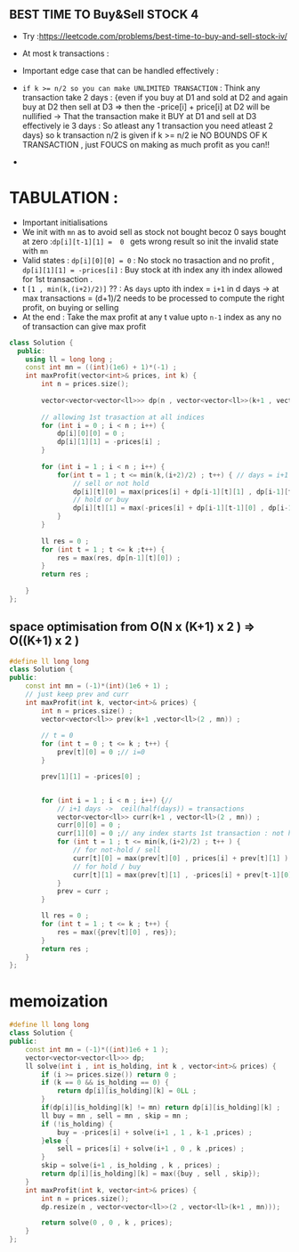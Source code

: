 ## BEST TIME TO Buy&Sell STOCK 4

- Try :https://leetcode.com/problems/best-time-to-buy-and-sell-stock-iv/
- At most k transactions :
- Important edge case that can be handled effectively  :
-  `if k >= n/2 so you can make UNLIMITED TRANSACTION` : Think any transaction take 2 days : {even if you buy at D1 and sold at D2 and again buy at D2 then sell at D3  => then the -price[i] + price[i] at D2 will be nullified -> That the transaction make it BUY at D1 and sell at D3 effectively ie 3 days : So atleast any 1 transaction you need atleast 2 days} so k transaction n/2 is given if k >= n/2 ie NO BOUNDS OF K TRANSACTION , just FOUCS on making as much profit as you can!!

-  
  
# TABULATION :

- Important initialisations
- We init with `mn` as to avoid sell as stock not bought becoz 0 says bought at zero :`dp[i][t-1][1] =  0 ` gets wrong result so init the invalid state with `mn`
- Valid states : `dp[i][0][0] = 0` : No stock no trasaction and no profit , `dp[i][1][1] = -prices[i]` : Buy stock at ith index any ith index allowed for 1st transaction .
- t `[1 , min(k,(i+2)/2)]` ??  : As `days` upto ith index = `i+1` in d days -> at max transactions = (d+1)/2 needs to be processed  to compute the right profit, on buying or selling
- At the end : Take the max profit at any t value upto `n-1` index as any no of transaction can give max profit
  
```cpp
class Solution {
  public:
    using ll = long long ;
    const int mn = ((int)(1e6) + 1)*(-1) ;
    int maxProfit(vector<int>& prices, int k) {
        int n = prices.size();
        
        vector<vector<vector<ll>>> dp(n , vector<vector<ll>>(k+1 , vector<ll>(2 , mn)));
        
        // allowing 1st trasaction at all indices
        for (int i = 0 ; i < n ; i++) {
            dp[i][0][0] = 0 ;
            dp[i][1][1] = -prices[i] ;
        }
        
        for (int i = 1 ; i < n ; i++) {
            for(int t = 1 ; t <= min(k,(i+2)/2) ; t++) { // days = i+1 , so at mx = (days + 1)/2 transaction are to be processed
                // sell or not hold
                dp[i][t][0] = max(prices[i] + dp[i-1][t][1] , dp[i-1][t][0]);
                // hold or buy
                dp[i][t][1] = max(-prices[i] + dp[i-1][t-1][0] , dp[i-1][t][1]);
            }
        }
        
        ll res = 0 ;
        for (int t = 1 ; t <= k ;t++) {
            res = max(res, dp[n-1][t][0]) ;
        }
        return res ;
        
    }
};
```

## space optimisation from O(N x (K+1) x 2 ) => O((K+1) x 2 )
```cpp
#define ll long long
class Solution {
public:
    const int mn = (-1)*(int)(1e6 + 1) ;
    // just keep prev and curr
    int maxProfit(int k, vector<int>& prices) {
        int n = prices.size() ; 
        vector<vector<ll>> prev(k+1 ,vector<ll>(2 , mn)) ;
        
        // t = 0
        for (int t = 0 ; t <= k ; t++) {
            prev[t][0] = 0 ;// i=0
        }

        prev[1][1] = -prices[0] ;


        for (int i = 1 ; i < n ; i++) {// 
            // i+1 days ->  ceil(half(days)) = transactions 
            vector<vector<ll>> curr(k+1 , vector<ll>(2 , mn)) ;
            curr[0][0] = 0 ;
            curr[1][0] = 0 ;// any index starts 1st transaction : not holding 
            for (int t = 1 ; t <= min(k,(i+2)/2) ; t++ ) {
                // for not-hold / sell
                curr[t][0] = max(prev[t][0] , prices[i] + prev[t][1] );
                // for hold / buy
                curr[t][1] = max(prev[t][1] , -prices[i] + prev[t-1][0] );
            }
            prev = curr ;
        }

        ll res = 0 ;
        for (int t = 1 ; t <= k ; t++) {
            res = max({prev[t][0] , res});
        }
        return res ;
    }
};

```

# memoization 
```cpp
#define ll long long 
class Solution {
public:
    const int mn = (-1)*((int)1e6 + 1 );
    vector<vector<vector<ll>>> dp;
    ll solve(int i , int is_holding, int k , vector<int>& prices) {
        if (i >= prices.size()) return 0 ;
        if (k == 0 && is_holding == 0) {
            return dp[i][is_holding][k] = 0LL ;
        }
        if(dp[i][is_holding][k] != mn) return dp[i][is_holding][k] ;
        ll buy = mn , sell = mn , skip = mn ; 
        if (!is_holding) {
            buy = -prices[i] + solve(i+1 , 1 , k-1 ,prices) ;
        }else {
            sell = prices[i] + solve(i+1 , 0 , k ,prices) ;
        }
        skip = solve(i+1 , is_holding , k , prices) ;
        return dp[i][is_holding][k] = max({buy , sell , skip});
    }
    int maxProfit(int k, vector<int>& prices) {
        int n = prices.size();
        dp.resize(n , vector<vector<ll>>(2 , vector<ll>(k+1 , mn)));

        return solve(0 , 0 , k , prices);
    }
};
```
